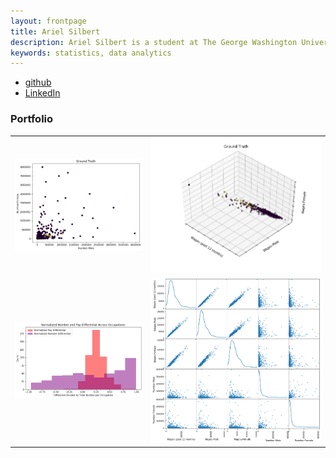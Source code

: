 ```yaml
---
layout: frontpage
title: Ariel Silbert
description: Ariel Silbert is a student at The George Washington University in the MS Data Analytics Program offered through SEAS. She is currently a senior specialist, research at Gartner.
keywords: statistics, data analytics
---
```


<div class="navbar">
  <div class="navbar-inner">
      <ul class="nav">
          <li><a href="https://github.com/alsilbert">github</a></li>
          <li><a href="https://www.linkedin.com/in/ariel-silbert-289a50104/">LinkedIn</a></li>
      </ul>
  </div>
</div>

### <a name="Portfolio"></a>Portfolio

<table class="wide">
<tr>
  <td class="left">
    <a href="pages/ALS_pics/2d_kmeans_num.html">
        <img src="assets/ALS_pics/2d_kmeans_num.png" alt="2D k-means example" title="2D k-means example"/>
    </a>
  </td>
  <td class="right">
    <a href="pages/publpics/tian2016_fig4.html">
        <img src="assets/ALS_pics/3d_kmeans_pay.png" alt="Tian et
        al. (2016) Fig 4" title="Tian et al. (2016) Fig 4"/>
    </a>
  </td>
</tr>
<tr>
  <td class="left">
    <a href="pages/publpics/samplemixups_fig7.html">
        <img src="assets/ALS_pics/Norm_hist.png" alt="Broman et al. (2013) Fig 7" title="Broman et al. (2013) Fig 7"/>
    </a>
  </td>
  <td class="right">
    <a href="pages/publpics/isletc6_fig4.html">
        <img src="assets/ALS_pics/Full_SPLOM.png" alt="Tian et al. (2015) Fig 4" title="Tian et al. (2015) Fig 4"/>
    </a>
  </td>
</tr>
</table>
